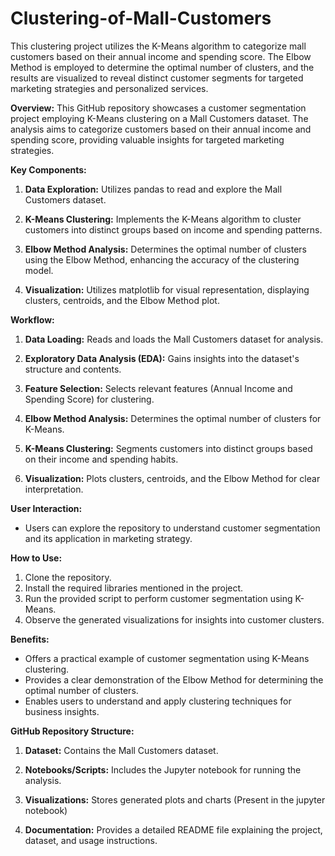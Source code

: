 # Clustering-of-Mall-Customers
This clustering project utilizes the K-Means algorithm to categorize mall customers based on their annual income and spending score. The Elbow Method is employed to determine the optimal number of clusters, and the results are visualized to reveal distinct customer segments for targeted marketing strategies and personalized services.


**Overview:**
This GitHub repository showcases a customer segmentation project employing K-Means clustering on a Mall Customers dataset. The analysis aims to categorize customers based on their annual income and spending score, providing valuable insights for targeted marketing strategies.

**Key Components:**
1. **Data Exploration:** Utilizes pandas to read and explore the Mall Customers dataset.
   
2. **K-Means Clustering:** Implements the K-Means algorithm to cluster customers into distinct groups based on income and spending patterns.

3. **Elbow Method Analysis:** Determines the optimal number of clusters using the Elbow Method, enhancing the accuracy of the clustering model.

4. **Visualization:** Utilizes matplotlib for visual representation, displaying clusters, centroids, and the Elbow Method plot.

**Workflow:**
1. **Data Loading:** Reads and loads the Mall Customers dataset for analysis.

2. **Exploratory Data Analysis (EDA):** Gains insights into the dataset's structure and contents.

3. **Feature Selection:** Selects relevant features (Annual Income and Spending Score) for clustering.

4. **Elbow Method Analysis:** Determines the optimal number of clusters for K-Means.

5. **K-Means Clustering:** Segments customers into distinct groups based on their income and spending habits.

6. **Visualization:** Plots clusters, centroids, and the Elbow Method for clear interpretation.

**User Interaction:**
- Users can explore the repository to understand customer segmentation and its application in marketing strategy.

**How to Use:**
1. Clone the repository.
2. Install the required libraries mentioned in the project.
3. Run the provided script to perform customer segmentation using K-Means.
4. Observe the generated visualizations for insights into customer clusters.

**Benefits:**
- Offers a practical example of customer segmentation using K-Means clustering.
- Provides a clear demonstration of the Elbow Method for determining the optimal number of clusters.
- Enables users to understand and apply clustering techniques for business insights.



**GitHub Repository Structure:**
1. **Dataset:** Contains the Mall Customers dataset.
   
2. **Notebooks/Scripts:** Includes the Jupyter notebook for running the analysis.

3. **Visualizations:** Stores generated plots and charts (Present in the jupyter notebook)

4. **Documentation:** Provides a detailed README file explaining the project, dataset, and usage instructions.

